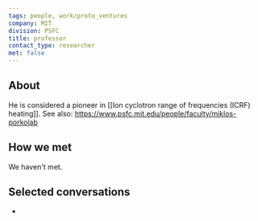 ```yaml
---
tags: people, work/proto_ventures
company: MIT
division: PSFC
title: professor
contact_type: researcher
met: false
---
```

## About
He is considered a pioneer in [[Ion cyclotron range of frequencies (ICRF) heating]]. See also: https://www.psfc.mit.edu/people/faculty/miklos-porkolab

## How we met
We haven't met.

## Selected conversations
- 